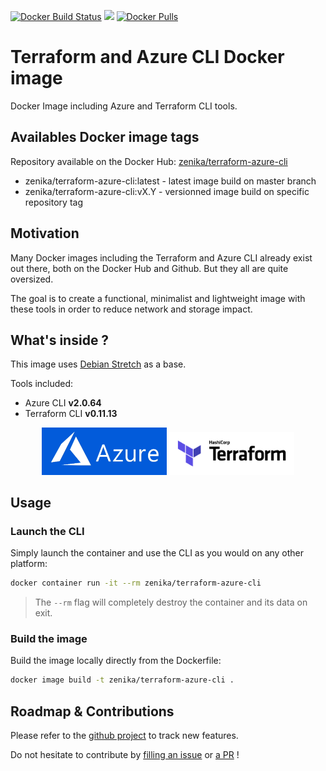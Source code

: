 [![Docker Build Status](https://img.shields.io/docker/cloud/build/zenika/terraform-azure-cli.svg)](https://hub.docker.com/r/zenika/terraform-azure-cli/)
[![](https://images.microbadger.com/badges/image/zenika/terraform-azure-cli.svg)](https://microbadger.com/images/zenika/terraform-azure-cli)
[![Docker Pulls](https://img.shields.io/docker/pulls/zenika/terraform-azure-cli.svg)](https://hub.docker.com/r/zenika/terraform-azure-cli/)

# Terraform and Azure CLI Docker image
Docker Image including Azure and Terraform CLI tools.

## Availables Docker image tags
Repository available on the Docker Hub: [zenika/terraform-azure-cli](https://hub.docker.com/r/zenika/terraform-azure-cli)
* zenika/terraform-azure-cli:latest - latest image build on master branch
* zenika/terraform-azure-cli:vX.Y - versionned image build on specific repository tag

## Motivation
Many Docker images including the Terraform and Azure CLI already exist out there, both on the Docker Hub and Github.
But they all are quite oversized.

The goal is to create a functional, minimalist and lightweight image with these tools in order to reduce network and storage impact.

## What's inside ?
This image uses [Debian Stretch](https://hub.docker.com/_/debian) as a base.

Tools included:

* Azure CLI **v2.0.64**
* Terraform CLI **v0.11.13**

<p align="center">
  <a href="https://azure.microsoft.com"><img width="200" src="resources/azure-logo.png"></a>
  <a href="https://www.terraform.io/"><img width="200" src="resources/terraform-logo.png"></a>
</p>

## Usage

### Launch the CLI
Simply launch the container and use the CLI as you would on any other platform:
```bash
docker container run -it --rm zenika/terraform-azure-cli
```

> The `--rm` flag will completely destroy the container and its data on exit.

### Build the image
Build the image locally directly from the Dockerfile:
```bash
docker image build -t zenika/terraform-azure-cli .
```

## Roadmap & Contributions
Please refer to the [github project](https://github.com/Zenika/terraform-azure-cli/projects/1) to track new features.

Do not hesitate to contribute by [filling an issue](https://github.com/Zenika/terraform-azure-cli/issues) or [a PR](https://github.com/Zenika/terraform-azure-cli/pulls) !
